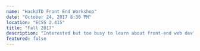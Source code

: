 ```yaml
---
name: "HackUTD Front End Workshop"
date: "October 24, 2017 8:30 PM"
location: "ECSS 2.415"
title: "Fall 2017"
description: "Interested but too busy to learn about front-end web dev? Come down and we'll cook up a simple frontend, as a quick crash-course on what you need to know! Bring your Comet Card for free pizza!"
featured: false
---
```

